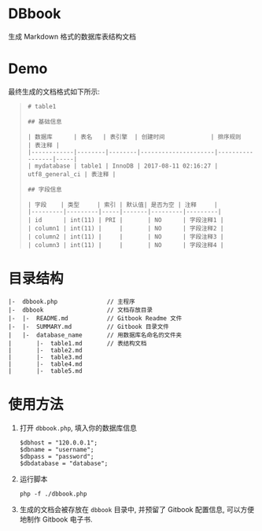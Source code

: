 # DBbook

生成 Markdown 格式的数据库表结构文档

# Demo

最终生成的文档格式如下所示:

> ```
> # table1
> 
> ## 基础信息
> 
> | 数据库      | 表名   | 表引擎  | 创建时间             | 排序规则         | 表注释 |
> |------------|--------|--------|---------------------|-----------------|-----|
> | mydatabase | table1 | InnoDB | 2017-08-11 02:16:27 | utf8_general_ci | 表注释 |
> 
> ## 字段信息
> 
> | 字段    | 类型     | 索引 | 默认值| 是否为空 | 注释     |
> |---------|---------|-----|-------|---------|---------|
> | id      | int(11) | PRI |       | NO      | 字段注释1 |
> | column1 | int(11) |     |       | NO      | 字段注释2 |
> | column2 | int(11) |     |       | NO      | 字段注释3 |
> | column3 | int(11) |     |       | NO      | 字段注释4 |
> ```


# 目录结构

```
|-  dbbook.php              // 主程序
|-  dbbook                  // 文档存放目录
|-  |-  README.md           // Gitbook Readme 文件
|-  |-  SUMMARY.md          // Gitbook 目录文件
|   |-  database_name       // 用数据库名命名的文件夹
|       |-  table1.md       // 表结构文档
|       |-  table2.md
|       |-  table3.md
|       |-  table4.md
|       |-  table5.md
```

# 使用方法

1. 打开 `dbbook.php`, 填入你的数据库信息

    ```
    $dbhost = "120.0.0.1";
    $dbname = "username";
    $dbpass = "password";
    $dbdatabase = "database";
    ```

1. 运行脚本

    ```
    php -f ./dbbook.php
    ```

1. 生成的文档会被存放在 `dbbook` 目录中, 并预留了 Gitbook 配置信息, 可以方便地制作 Gitbook 电子书.

